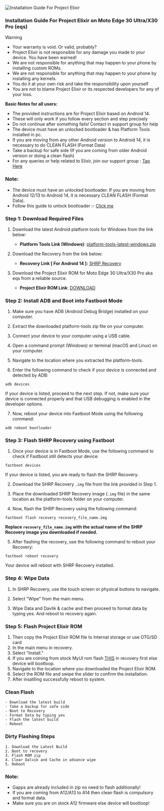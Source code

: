 ![Installation Guide For Project Elixir](https://i.imgur.com/42LxtAl.png)

### Installation Guide For Project Elixir on Moto Edge 30 Ultra/X30 Pro (eqs)

> [!Warning]
> * Your warranty is void. Or valid, probably?
> * Project Elixir is not responsible for any damage you made to your device. You have been warned!
> * We are not responsible for anything that may happen to your phone by installing custom ROMs.
> * We are not responsible for anything that may happen to your phone by installing any kernels.
> * You do it at your own risk and take the responsibility upon yourself
> * You are not to blame Project Elixir or its respected developers for any of your loss.
>
> **Basic Notes for all users:**  
> * The provided instructions are for Project Elixir based on Android 14.
> * These will only work if you follow every section and step precisely
> * Do not continue after something fails! Contact in support group for help
> * The device must have an unlocked bootloader & has Platform Tools installed in pc.
> * If you are moving from any other Android version to Android 14, it is necessary to do CLEAN FLASH (Format Data)
> * Take a backup for safe side (If you are coming from older Android version or doing a clean flash)
> * For any queries or help related to Elixir, join our support group : [Tap Here](https://telegram.me/Elixir_Discussion)

###  **Note:** 
- The device must have an unlocked bootloader. If you are moving from Android 12/13 to Android 14, it is necessary CLEAN FLASH (Format Data).
- Follow this guide to unlock bootloader :- [Click me](https://telegra.ph/Unlock-Bootloader-on-Moto-Edge-30-Ultra-11-25)

### Step 1: Download Required Files
1. Download the latest Android platform tools for Windows from the link below:
   - **Platform Tools Link (Windows)**: [platform-tools-latest-windows.zip](https://dl.google.com/android/repository/platform-tools-latest-windows.zip)

2. Download the Recovery from the link below:
   - **Recovery Link [ For Android 14 ]:** [SHRP Recovery](https://t.me/moto_edge_30_ultra_updates/163)

3. Download the Project Elixir ROM for Moto Edge 30 Ultra/X30 Pro aka eqs from a reliable source.
   - **Project Elixir ROM Link**: [DOWNLOAD](https://projectelixiros.com/device/eqs)


### Step 2: Install ADB and Boot into Fastboot Mode
1. Make sure you have ADB (Android Debug Bridge) installed on your computer. 

2. Extract the downloaded platform-tools zip file on your computer.

3. Connect your device to your computer using a USB cable.

4. Open a command prompt (Windows) or terminal (macOS and Linux) on your computer.

5. Navigate to the location where you extracted the platform-tools.

6. Enter the following command to check if your device is connected and detected by ADB:

```
adb devices
```

If your device is listed, proceed to the next step. If not, make sure your device is connected properly and that USB debugging is enabled in the developer options.

7. Now, reboot your device into Fastboot Mode using the following command:

```
adb reboot bootloader
```

### Step 3: Flash SHRP Recovery using Fastboot
1. Once your device is in Fastboot Mode, use the following command to check if Fastboot still detects your device:

```
fastboot devices
```

If your device is listed, you are ready to flash the SHRP Recovery.

2. Download the SHRP Recovery `.img` file from the link provided in Step 1.

3. Place the downloaded SHRP Recovery image (`.img` file) in the same location as the platform-tools folder on your computer.

4. Now, flash the SHRP Recovery using the following command:

```
fastboot flash recovery recovery_file_name.img
```

**Replace `recovery_file_name.img` with the actual name of the SHRP Recovery image you downloaded if needed.**

5. After flashing the recovery, use the following command to reboot your Recovery:

```
fastboot reboot recovery
```

Your device will reboot with SHRP Recovery installed.

### Step 4: Wipe Data
1. In SHRP Recovery, use the touch screen or physical buttons to navigate.

2. Select "Wipe" from the main menu.

3. Wipe Data and Davlik & cache and then proceed to format data by typing yes. And reboot to recovery again.

### Step 5: Flash Project Elixir ROM
1. Then copy the Project Elixir ROM file to Internal storage or use OTG/SD card
2. In the main menu in recovery.
3. Select "Install."
4. If you are coming from stock MyUI rom flash [THIS](https://mirrorbits.lineageos.org/tools/copy-partitions-20220613-signed.zip) in recovery first else device will bootloop.
5. Navigate to the location where you downloaded the Project Elixir ROM.
6. Select the ROM file and swipe the slider to confirm the installation.
7. After insatlling successfully reboot to system.

### Clean Flash
```
- Download the latest build
- Take a backup for safe side
- Boot to Recovery
- Format Data by typing yes
- Flash the latest build
- Reboot
```

### Dirty Flashing Steps

```
1. Download the Latest Build
2. Boot to recovery
3. Flash ROM zip
4. Clear Dalvik and Cache in advance wipe
5. Reboot
```

### Note:

- Gapps are already included in zip no need to flash additionally!
- If you are coming from A12/A13 to A14 then clean flash is compulsory and format data.
- Make sure you are on stock A12 firmware else device will bootloop!
